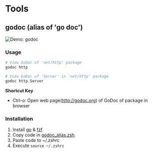 # Tools

## godoc (alias of 'go doc')

![Demo: godoc](resources/godoc.gif)

### Usage

```sh
# View GoDoc of 'net/http' package 
godoc http

# View GoDoc of 'Server' in 'net/http' package 
godoc http.Server
```

**Shortcut Key**

- Ctrl-o: Open web page(http://godoc.org) of GoDoc of package in browser

### Installation

1. Install [go](https://github.com/golang/go) & [fzf](https://github.com/junegunn/fzf)
2. Copy code in [godoc_alias.zsh](https://github.com/x-color/tools/blob/master/godoc_alias.zsh).
3. Paste code to ~/.zshrc
4. Execute `source ~/.zshrc`

